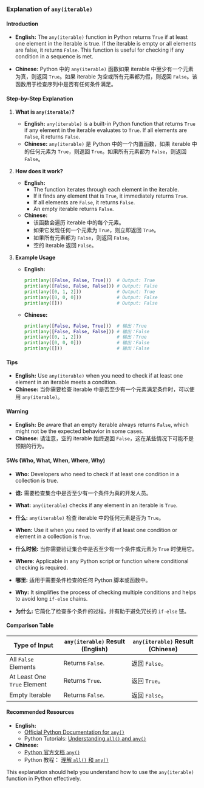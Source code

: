 ### Explanation of `any(iterable)`

#### Introduction

- **English:** The `any(iterable)` function in Python returns `True` if at least one element in the iterable is true. If the iterable is empty or all elements are false, it returns `False`. This function is useful for checking if any condition in a sequence is met.

- **Chinese:** Python 中的 `any(iterable)` 函数如果 iterable 中至少有一个元素为真，则返回 `True`。如果 iterable 为空或所有元素都为假，则返回 `False`。该函数用于检查序列中是否有任何条件满足。

#### Step-by-Step Explanation

1. **What is `any(iterable)`?**
   - **English:** `any(iterable)` is a built-in Python function that returns `True` if any element in the iterable evaluates to `True`. If all elements are `False`, it returns `False`.
   - **Chinese:** `any(iterable)` 是 Python 中的一个内置函数，如果 iterable 中的任何元素为 `True`，则返回 `True`。如果所有元素都为 `False`，则返回 `False`。

2. **How does it work?**
   - **English:** 
     - The function iterates through each element in the iterable.
     - If it finds any element that is `True`, it immediately returns `True`.
     - If all elements are `False`, it returns `False`.
     - An empty iterable returns `False`.
   - **Chinese:** 
     - 该函数会遍历 iterable 中的每个元素。
     - 如果它发现任何一个元素为 `True`，则立即返回 `True`。
     - 如果所有元素都为 `False`，则返回 `False`。
     - 空的 iterable 返回 `False`。

3. **Example Usage**
   - **English:** 
     ```python
     print(any([False, False, True]))  # Output: True
     print(any([False, False, False])) # Output: False
     print(any([0, 1, 2]))             # Output: True
     print(any([0, 0, 0]))             # Output: False
     print(any([]))                    # Output: False
     ```
   - **Chinese:** 
     ```python
     print(any([False, False, True]))  # 输出：True
     print(any([False, False, False])) # 输出：False
     print(any([0, 1, 2]))             # 输出：True
     print(any([0, 0, 0]))             # 输出：False
     print(any([]))                    # 输出：False
     ```

#### Tips

- **English:** Use `any(iterable)` when you need to check if at least one element in an iterable meets a condition.
- **Chinese:** 当你需要检查 iterable 中是否至少有一个元素满足条件时，可以使用 `any(iterable)`。

#### Warning

- **English:** Be aware that an empty iterable always returns `False`, which might not be the expected behavior in some cases.
- **Chinese:** 请注意，空的 iterable 始终返回 `False`，这在某些情况下可能不是预期的行为。

#### 5Ws (Who, What, When, Where, Why)

- **Who:** Developers who need to check if at least one condition in a collection is true.
- **谁:** 需要检查集合中是否至少有一个条件为真的开发人员。

- **What:** `any(iterable)` checks if any element in an iterable is `True`.
- **什么:** `any(iterable)` 检查 iterable 中的任何元素是否为 `True`。

- **When:** Use it when you need to verify if at least one condition or element in a collection is `True`.
- **什么时候:** 当你需要验证集合中是否至少有一个条件或元素为 `True` 时使用它。

- **Where:** Applicable in any Python script or function where conditional checking is required.
- **哪里:** 适用于需要条件检查的任何 Python 脚本或函数中。

- **Why:** It simplifies the process of checking multiple conditions and helps to avoid long `if-else` chains.
- **为什么:** 它简化了检查多个条件的过程，并有助于避免冗长的 `if-else` 链。

#### Comparison Table

| Type of Input  | `any(iterable)` Result (English) | `any(iterable)` Result (Chinese) |
|----------------|---------------------------------|---------------------------------|
| All `False` Elements | Returns `False`. | 返回 `False`。 |
| At Least One `True` Element | Returns `True`. | 返回 `True`。 |
| Empty Iterable | Returns `False`. | 返回 `False`。 |

#### Recommended Resources

- **English:** 
  - [Official Python Documentation for `any()`](https://docs.python.org/3/library/functions.html#any)
  - Python Tutorials: [Understanding `all()` and `any()`](https://realpython.com/python-any-all/)
- **Chinese:** 
  - [Python 官方文档 `any()`](https://docs.python.org/zh-cn/3/library/functions.html#any)
  - Python 教程： [理解 `all()` 和 `any()`](https://realpython.com/python-any-all/)

This explanation should help you understand how to use the `any(iterable)` function in Python effectively.
